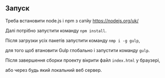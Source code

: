 Запуск
---
Треба встановити node.js і npm з сатйу <https://nodejs.org/uk/>

Далі потрібно запустити команду `npm install`.

Після загрузки усіх пакетів запустити команду `nmp i -g gulp`,

для того щоб втановити Gulp глобально і запустити команду `gulp`.

Після завершення сборки проекту вікрити файл `index.html` у браузері,

або через будь який локальний веб сервер.
